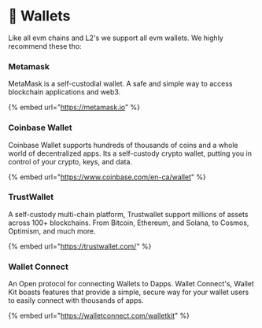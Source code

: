 # 💼 Wallets

Like all evm chains and L2's we support all evm wallets. We highly recommend these tho:

### Metamask

MetaMask is a self-custodial wallet. A safe and simple way to access blockchain applications and web3.

{% embed url="https://metamask.io" %}

### Coinbase Wallet

Coinbase Wallet supports hundreds of thousands of coins and a whole world of decentralized apps. Its a self-custody crypto wallet, putting you in control of your crypto, keys, and data.

{% embed url="https://www.coinbase.com/en-ca/wallet" %}

### TrustWallet

A self-custody multi-chain platform, Trustwallet support millions of assets across 100+ blockchains. From Bitcoin, Ethereum, and Solana, to Cosmos, Optimism, and much more.

{% embed url="https://trustwallet.com/" %}

### Wallet Connect

An Open protocol for connecting Wallets to Dapps. Wallet Connect's, Wallet Kit boasts features that provide a simple, secure way for your wallet users to easily connect with thousands of apps.

{% embed url="https://walletconnect.com/walletkit" %}
